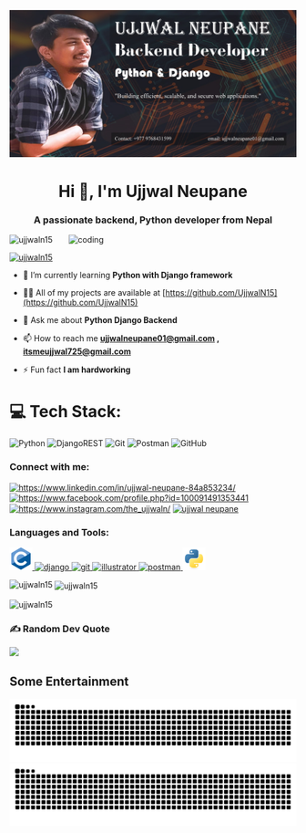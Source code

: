 ![](https://github.com/UjjwalN15/UjjwalN15/blob/main/github%20banner.jpg)
<h1 align="center">Hi 👋, I'm Ujjwal Neupane</h1>
<h3 align="center">A passionate backend, Python developer from Nepal</h3>
<img align="right" alt="coding" width="400" src="https://i.makeagif.com/media/4-05-2022/FvBVst.gif">

<p align="left"> <img src="https://komarev.com/ghpvc/?username=ujjwaln15&label=Profile%20views&color=0e75b6&style=flat" alt="ujjwaln15" /> </p>

<p align="left"> <a href="https://github.com/ryo-ma/github-profile-trophy"><img src="https://github-profile-trophy.vercel.app/?username=ujjwaln15" alt="ujjwaln15" /></a> </p>

- 🌱 I’m currently learning **Python with Django framework**

- 👨‍💻 All of my projects are available at [https://github.com/UjjwalN15](https://github.com/UjjwalN15)

- 💬 Ask me about **Python Django Backend**

- 📫 How to reach me **ujjwalneupane01@gmail.com , itsmeujjwal725@gmail.com**

- ⚡ Fun fact **I am hardworking**
# 💻 Tech Stack:
![Python](https://img.shields.io/badge/python-3670A0?style=for-the-badge&logo=python&logoColor=ffdd54) ![DjangoREST](https://img.shields.io/badge/DJANGO-REST-ff1709?style=for-the-badge&logo=django&logoColor=white&color=ff1709&labelColor=gray) ![Git](https://img.shields.io/badge/git-%23F05033.svg?style=for-the-badge&logo=git&logoColor=white) ![Postman](https://img.shields.io/badge/Postman-FF6C37?style=for-the-badge&logo=postman&logoColor=white) ![GitHub](https://img.shields.io/badge/github-%23121011.svg?style=for-the-badge&logo=github&logoColor=white)
<h3 align="left">Connect with me:</h3>
<p align="left">
<a href="https://www.linkedin.com/in/ujjwal-neupane-84a853234/" target="blank"><img align="center" src="https://raw.githubusercontent.com/rahuldkjain/github-profile-readme-generator/master/src/images/icons/Social/linked-in-alt.svg" alt="https://www.linkedin.com/in/ujjwal-neupane-84a853234/" height="30" width="40" /></a>
<a href="[https://fb.com/https://www.facebook.com/profile.php?id=100091491353441](https://www.facebook.com/profile.php?id=100091491353441)" target="blank"><img align="center" src="https://raw.githubusercontent.com/rahuldkjain/github-profile-readme-generator/master/src/images/icons/Social/facebook.svg" alt="https://www.facebook.com/profile.php?id=100091491353441" height="30" width="40" /></a>
<a href="https://www.instagram.com/the_ujjwaln/" target="blank"><img align="center" src="https://raw.githubusercontent.com/rahuldkjain/github-profile-readme-generator/master/src/images/icons/Social/instagram.svg" alt="https://www.instagram.com/the_ujjwaln/" height="30" width="40" /></a>
<a href="https://www.youtube.com/@ujjwalneupane8658" target="blank"><img align="center" src="https://raw.githubusercontent.com/rahuldkjain/github-profile-readme-generator/master/src/images/icons/Social/youtube.svg" alt="ujjwal neupane" height="30" width="40" /></a>
</p>

<h3 align="left">Languages and Tools:</h3>
<p align="left"> <a href="https://www.cprogramming.com/" target="_blank" rel="noreferrer"> <img src="https://raw.githubusercontent.com/devicons/devicon/master/icons/c/c-original.svg" alt="c" width="40" height="40"/> </a> <a href="https://www.djangoproject.com/" target="_blank" rel="noreferrer"> <img src="https://cdn.worldvectorlogo.com/logos/django.svg" alt="django" width="40" height="40"/> </a> <a href="https://git-scm.com/" target="_blank" rel="noreferrer"> <img src="https://www.vectorlogo.zone/logos/git-scm/git-scm-icon.svg" alt="git" width="40" height="40"/> </a> <a href="https://www.adobe.com/in/products/illustrator.html" target="_blank" rel="noreferrer"> <img src="https://www.vectorlogo.zone/logos/adobe_illustrator/adobe_illustrator-icon.svg" alt="illustrator" width="40" height="40"/> </a> <a href="https://postman.com" target="_blank" rel="noreferrer"> <img src="https://www.vectorlogo.zone/logos/getpostman/getpostman-icon.svg" alt="postman" width="40" height="40"/> </a> <a href="https://www.python.org" target="_blank" rel="noreferrer"> <img src="https://raw.githubusercontent.com/devicons/devicon/master/icons/python/python-original.svg" alt="python" width="40" height="40"/> </a> </p>

<p><img align="left" src="https://github-readme-stats.vercel.app/api/top-langs?username=ujjwaln15&show_icons=true&locale=en&layout=compact" alt="ujjwaln15" /></p>

<p>&nbsp;<img align="center" src="https://github-readme-stats.vercel.app/api?username=ujjwaln15&show_icons=true&locale=en" alt="ujjwaln15" /></p>

<p><img align="center" src="https://github-readme-streak-stats.herokuapp.com/?user=ujjwaln15&" alt="ujjwaln15" /></p>

### ✍️ Random Dev Quote
![](https://quotes-github-readme.vercel.app/api?type=horizontal&theme=radical)

## Some Entertainment
![github contribution grid snake animation](https://raw.githubusercontent.com/beesou777/beesou777/output/github-contribution-grid-snake-dark.svg#gh-dark-mode-only)
![github contribution grid snake animation](https://raw.githubusercontent.com/beesou777/beesou777/output/github-contribution-grid-snake.svg#gh-light-mode-only)
